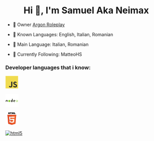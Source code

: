 <h1 align="center">Hi 👋, I'm Samuel Aka Neimax</h1>

- 👑 Owner [Argon Roleplay](https://discord.gg/argonrp)

- 📙 Known Languages: English, Italian, Romanian

- 📙 Main Language: Italian, Romanian

- 🥰 Currently Following: MatteoHS

<h3>Developer languages that i know:</h3>

<a href="https://developer.mozilla.org/en-US/docs/Web/JavaScript" target="_blank"> <img src="https://raw.githubusercontent.com/devicons/devicon/master/icons/javascript/javascript-original.svg" alt="javascript" width="40" height="40" /> </a>                      

<a href="https://nodejs.org" target="_blank"> <img src="https://raw.githubusercontent.com/devicons/devicon/master/icons/nodejs/nodejs-original-wordmark.svg" alt="nodejs" width="40" height="40" /> </a> 

<a href="https://www.w3.org/html/" target="_blank"> <img src="https://raw.githubusercontent.com/devicons/devicon/master/icons/html5/html5-original-wordmark.svg" alt="html5" width="40" height="40" /> </a> 

<a href="https://discord.js.org/" target="_blank"> <img src="https://discord.js.org/static/logo.svg" alt="html5" width="40" height="40" /> </a> 
